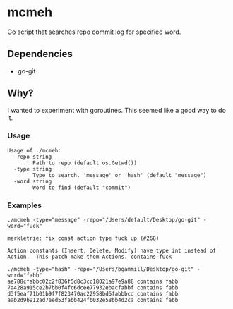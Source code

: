 # mcmeh
Go script that searches repo commit log for specified word.


## Dependencies
* go-git

## Why?
I wanted to experiment with goroutines. This seemed like a good way to do it.

### Usage
```
Usage of ./mcmeh:
  -repo string
    	Path to repo (default os.Getwd())
  -type string
    	Type to search. 'message' or 'hash' (default "message")
  -word string
    	Word to find (default "commit")
```

### Examples
```
./mcmeh -type="message" -repo="/Users/default/Desktop/go-git" -word="fuck"

merkletrie: fix const action type fuck up (#268)

Action constants (Insert, Delete, Modify) have type int instead of
Action.  This patch make them Actions. contains fuck
```
```
./mcmeh -type="hash" -repo="/Users/bgammill/Desktop/go-git" -word="fabb"
ae788cfabbc02c2f836f5d8c3cc18021a97e9a88 contains fabb
7a428a915ce2b7bb0f4fc6dcee77932ebacfabbf contains fabb
d3f5eaf71b01b9f7f823470ac22958bd5fabbbcd contains fabb
aab2d9b912ad7eed53fabb424fb032e58bb4d2ca contains fabb
```
